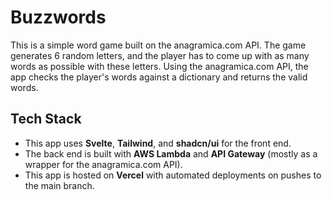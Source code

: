 # Buzzwords

This is a simple word game built on the anagramica.com API. The game generates 6 random letters, and the player has to come up with as many words as possible with these letters. Using the anagramica.com API, the app checks the player's words against a dictionary and returns the valid words.

## Tech Stack

- This app uses **Svelte**, **Tailwind**, and **shadcn/ui** for the front end.
- The back end is built with **AWS Lambda** and **API Gateway** (mostly as a wrapper for the anagramica.com API).
- This app is hosted on **Vercel** with automated deployments on pushes to the main branch.
